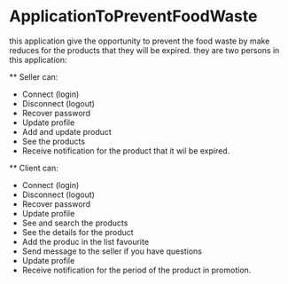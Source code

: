 # ApplicationToPreventFoodWaste

this application give the opportunity to prevent the food waste by make reduces for the products that they will be expired.
they are two persons in this application:

** Seller can: 
-  Connect (login) 
-  Disconnect (logout) 
-  Recover password
-  Update profile 
-  Add and update product
-  See the products
-  Receive notification for the product that it wil be expired.

** Client can:
-  Connect (login) 
-  Disconnect (logout) 
-  Recover password
-  Update profile 
-  See and search the products
-  See the details for the product
-  Add the produc in the list favourite
-  Send message to the seller if you have questions
-  Update profile 
-  Receive notification for the period of the product in promotion.
